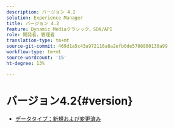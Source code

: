 ```yaml
---
description: バージョン 4.2
solution: Experience Manager
title: バージョン 4.2
feature: Dynamic Mediaクラシック，SDK/API
role: 開発者，管理者
translation-type: tm+mt
source-git-commit: 469d1a5c43a972116a8a2efb0de5708800130a99
workflow-type: tm+mt
source-wordcount: '15'
ht-degree: 13%

---
```



# バージョン4.2{#version}

* [データタイプ：新規および変更済み](r-4-2-types.md)
